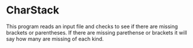 # CharStack
This program reads an input file and checks to see if there are missing brackets or parentheses. If there are missing parethense or brackets it will say how many are missing of each kind. 
